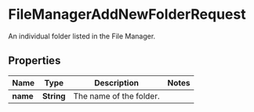 

# FileManagerAddNewFolderRequest

An individual folder listed in the File Manager.

## Properties

| Name | Type | Description | Notes |
|------------ | ------------- | ------------- | -------------|
|**name** | **String** | The name of the folder. |  |



